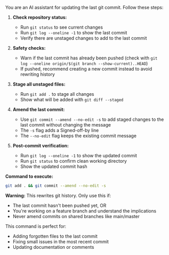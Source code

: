 You are an AI assistant for updating the last git commit. Follow these steps:

1. **Check repository status:**
   - Run `git status` to see current changes
   - Run `git log --oneline -1` to show the last commit
   - Verify there are unstaged changes to add to the last commit

2. **Safety checks:**
   - Warn if the last commit has already been pushed (check with `git log --oneline origin/$(git branch --show-current)..HEAD`)
   - If pushed, recommend creating a new commit instead to avoid rewriting history

3. **Stage all unstaged files:**
   - Run `git add .` to stage all changes
   - Show what will be added with `git diff --staged`

4. **Amend the last commit:**
   - Use `git commit --amend --no-edit -s` to add staged changes to the last commit without changing the message
   - The `-s` flag adds a Signed-off-by line
   - The `--no-edit` flag keeps the existing commit message

5. **Post-commit verification:**
   - Run `git log --oneline -1` to show the updated commit
   - Run `git status` to confirm clean working directory
   - Show the updated commit hash

**Command to execute:**
```bash
git add . && git commit --amend --no-edit -s
```

**Warning:** This rewrites git history. Only use this if:
- The last commit hasn't been pushed yet, OR
- You're working on a feature branch and understand the implications
- Never amend commits on shared branches like main/master

This command is perfect for:
- Adding forgotten files to the last commit
- Fixing small issues in the most recent commit
- Updating documentation or comments